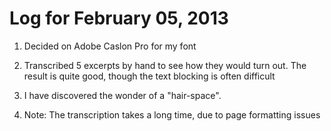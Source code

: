 # Log for February 05, 2013

1. Decided on Adobe Caslon Pro for my font

2. Transcribed 5 excerpts by hand to see how they would turn out. The result is quite good, though the text blocking is often difficult

3. I have discovered the wonder of a "hair-space".

4. Note: The transcription takes a long time, due to page formatting issues

